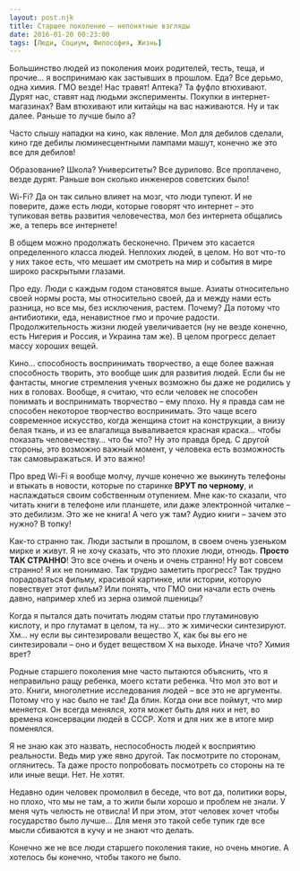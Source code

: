 ```yaml
---
layout: post.njk
title: Старшее поколение – непонятные взгляды
date: 2016-01-20 00:23:00
tags: [Люди, Социум, Философия, Жизнь]
---
```


Большинство людей из поколения моих родителей, тесть, теща, и прочие… я воспринимаю как застывших в прошлом. Еда? Все дерьмо, одна химия. ГМО везде! Нас травят! Аптека? Та фуфло втюхивают. Дурят нас, ставят над людьми эксперименты. Покупки в интернет-магазинах? Вам втюхивают или китайцы на вас наживаются. Ну и так далее. Раньше то лучше было а?

Часто слышу нападки на кино, как явление. Мол для дебилов сделали, кино где дебилы люминесцентными лампами машут, конечно же это все для дебилов!

Образование? Школа? Университеты? Все дурилово. Все проплачено, везде дурят. Раньше вон сколько инженеров советских было!

Wi-Fi? Да он так сильно влияет на мозг, что люди тупеют. И не поверите, даже есть люди, которые говорят что интернет – это тупиковая ветвь развития человечества, мол без интернета общались же, а теперь все интернете!

В общем можно продолжать бесконечно. Причем это касается определенного класса людей. Неплохих людей, в целом. Но вот что-то у них такое есть, что мешает им смотреть на мир и события в мире широко раскрытыми глазами.

Про еду. Люди с каждым годом становятся выше. Азиаты относительно своей нормы роста, мы относительно своей, да и между нами есть разница, но все мы, без исключения, растем. Почему? Да потому что антибиотики, еда, ненавистное гмо и прочие радости. Продолжительность жизни людей увеличивается (ну не везде конечно, есть Нигерия и Россия, и Украина там же). В целом прогресс делает массу хороших вещей. 

Кино… способность воспринимать творчество, а еще более важная способность творить, это вообще шик для развития людей. Если бы не фантасты, многие стремления ученых возможно бы даже не родились у них в головах. Вообще, я считаю, что если человек не способен понимать и воспринимать творчество – ему плохо. Ну я правда сам не способен некоторое творчество воспринимать. Это чаще всего современное искусство, когда женщина стоит на конструкции, а внизу белая ткань, и из ее влагалища вываливается красная краска… чтобы показать человечеству… что бы что? Ну это правда бред. С другой стороны, это возможно важный момент, у человека есть возможность так самовыражаться. И это важно!

Про вред Wi-Fi я вообще молчу, лучше конечно же выкинуть телефоны и втыкать в новости, которые по старинке **ВРУТ по черному**, и наслаждаться своим собственным отупением. Мне как-то сказали, что читать книги в телефоне или планшете, или даже электронной читалке – это дебилизм. Это же не книга! А чего уж там? Аудио книги – зачем это нужно? В топку!

Как-то странно так. Люди застыли в прошлом, в своем очень узеньком мирке и живут. Я не хочу сказать, что это плохие люди, отнюдь. **Просто ТАК СТРАННО**! Это все очень и очень и очень странно! Ну вот совсем странно! Я их не понимаю. Так трудно заметить прогресс? Так трудно порадоваться фильму, красивой картинке, или истории, которую повествует этот фильм? Или понять, что ГМО они начали есть очень давно, например хлеб из зерна озимой пшеницы?

Когда я пытался дать почитать людям статьи про глутаминовую кислоту, и про глутамат в целом, та ну… это ж химически синтезируют. Хм… ну если вы синтезировали вещество X, как бы вы его не синтезировали – оно и будет веществом X на выходе. Иначе что? Химия врет? 

Родные старшего поколения мне часто пытаются объяснить, что я неправильно ращу ребенка, моего кстати ребенка. Что мол это вот и это. Книги, многолетние исследования людей – все это не аргументы. Потому что у нас было не так! Да блин. Когда они все поймут, что мир меняется. Он всегда менялся, хотя может быть для них и нет, во времена консервации людей в СССР. Хотя и для них же в итоге мир поменялся. 

Я не знаю как это назвать, неспособность людей к восприятию реальности. Ведь мир уже явно другой. Так посмотрите по сторонам, оглянитесь. Та даже просто попробовать посмотреть со стороны на те или иные вещи. Нет. Не хотят.

Недавно один человек промолвил в беседе, что вот да, политики воры, но плохо, что мы не там, а то жили были хорошо и проблем не знали. У меня чуть челюсть не отвисла! И при этом, этот человек хочет чтобы государство было лучше… Для меня это такой себе тупик где все мысли сбиваются в кучу и не знают что делать.

Конечно же не все люди старшего поколения такие, но очень многие. А хотелось бы конечно, чтобы такого не было.